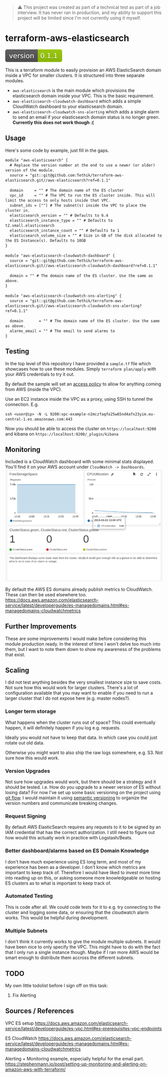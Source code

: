 > ⚠️ This project was created as part of a technical test as part of a job interview. It has never ran in production, and my ability to support this project will be limited since I'm not currently using it myself.

# terraform-aws-elasticsearch

![version 0.1.1](version.svg)

This is a terraform module to easily provision an AWS ElasticSearch domain inside a VPC for smaller clusters. It is structured into three separate modules.

- `aws-elasticsearch` is the main module which provisions the elasticsearch domain inside your VPC. This is the basic requirement.
- `aws-elasticsearch-cloudwatch-dashboard` which adds a simple CloudWatch dashboard to your elasticsearch domain.
- `aws-elasticsearch-cloudwatch-sns-alerting` which adds a single alarm to send an email if your elasticsearch domain status is no longer green. **Currently this does not work though :(**

## Usage

Here's some code by example, just fill in the gaps.

```t
module "aws-elasticsearch" {
  # Replace the version number at the end to use a newer (or older) version of the module.
  source = "git::git@github.com:Tethik/terraform-aws-elasticsearch.git//aws-elasticsearch?ref=0.1.1"

  domain     = "" # The domain name of the ES cluster
  vpc_id     = "" # The VPC to run the ES cluster inside. This will limit the access to only hosts inside that VPC.
  subnet_ids = [""] # The subnet(s) inside the VPC to place the cluster in.
  elasticsearch_version = "" # Defaults to 6.4
  elasticsearch_instance_type = "" # Defaults to t2.small.elasticsearch
  elasticsearch_instance_count = "" # Defaults to 1
  elasticsearch_volume_size = "" # Size in GB of the disk allocated to the ES Instance(s). Defaults to 10GB
}

module "aws-elasticsearch-cloudwatch-dashboard" {
  source = "git::git@github.com:Tethik/terraform-aws-elasticsearch.git//aws-elasticsearch-cloudwatch-dashboard?ref=0.1.1"

  domain = "" # The domain name of the ES cluster. Use the same as above.
}

module "aws-elasticsearch-cloudwatch-sns-alerting" {
  source = "git::git@github.com:Tethik/terraform-aws-elasticsearch.git//aws-elasticsearch-cloudwatch-sns-alerting?ref=0.1.1"

  domain       = "" # The domain name of the ES cluster. Use the same as above.
  alarms_email = "" # The email to send alarms to
}
```

## Testing

In the top level of this repository I have provided a `sample.tf` file which showcases how to use these modules.
Simply `terraform plan/apply` with your AWS credentials to try it out.

By default the sample will set an [access policy](https://github.com/Tethik/terraform-aws-elasticsearch/blob/master/sample.tf#L45-L63) to allow for anything coming from AWS (inside the VPC).

Use an EC2 instance inside the VPC as a proxy, using SSH to tunnel the connection. E.g.

```
ssh <user@ip> -N -L 9200:vpc-example-n2mczfaqfo25w65nd4afx23yim.eu-central-1.es.amazonaws.com:443
```

Now you should be able to access the cluster on `https://localhost:9200` and kibana on `https://localhost:9200/_plugin/kibana`

## Monitoring

Included is a CloudWatch dashboard with some minimal stats displayed. You'll find it on your AWS account under `CloudWatch -> Dashboards`.
![A nice picture of the dashboard](./dashboard.png)

By default the AWS ES domains already publish metrics to CloudWatch. These can then be used elsewhere too.
https://docs.aws.amazon.com/elasticsearch-service/latest/developerguide/es-managedomains.html#es-managedomains-cloudwatchmetrics

## Further Improvements

These are some improvements I would make before considering this module production ready. In the interest of time
I won't delve too much into them, but I want to note them down to show my awareness of the problems that exist.

## Scaling

I did not test anything besides the very smallest instance size to save costs. Not sure how this would work for larger clusters.
There's a lot of configuration available that you may want to enable if you need to run a larger cluster that I do not expose here (e.g. master nodes?).

### Longer term storage

What happens when the cluster runs out of space? This could eventually happen, it will definitely happen
if you log e.g. requests.

Ideally you would not have to keep that data. In which case you could just rotate out old data.

Otherwise you might want to also ship the raw logs somewhere, e.g. S3. Not sure how this would work.

### Version Upgrades

Not sure how upgrades would work, but there should be a strategy and it should be tested. i.e. How do you upgrade to a newer
version of ES without losing data? For now I've set up some basic versioning on the project using [git flow](https://github.com/nvie/gitflow). I would maintain it using [semantic versioning](https://semver.org/) to organize the version numbers and communicate breaking changes.

### Request Signing

By default AWS ElasticSearch requires any requests to it to be signed by an IAM credential that has the correct authorization.
I still need to figure out how would this actually work in practice with Logstash/Beats.

### Better dashboard/alarms based on ES Domain Knowledge

I don't have much experience using ES long term, and most of my experience has been as a developer. I don't know
which metrics are important to keep track of. Therefore I would have liked to invest more time into reading up on
this, or asking someone more knowledgeable on hosting ES clusters as to what is important to keep track of.

### Automated Testing

This is code after all. We could code tests for it to e.g. try connecting to the cluster and logging some data, or ensuring that the cloudwatch alarm works. This would be helpful during development.

### Multiple Subnets

I don't think it currently works to give the module multiple subnets. It would have been nice to only specify the VPC. This might
have to do with the fact that I only run a single instance though. Maybe if I ran more AWS would be smart enough to distribute them
accross the different subnets.

## TODO

My own little todolist before I sign off on this task:

1. Fix Alerting

## Sources / References

VPC ES setup
https://docs.aws.amazon.com/elasticsearch-service/latest/developerguide/es-vpc.html#es-prerequisites-vpc-endpoints

ES CloudWatch
https://docs.aws.amazon.com/elasticsearch-service/latest/developerguide/es-managedomains.html#es-managedomains-cloudwatchmetrics

Alerting + Monitoring example, especially helpful for the email part.
https://stephenmann.io/post/setting-up-monitoring-and-alerting-on-amazon-aws-with-terraform/
